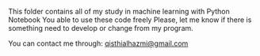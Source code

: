 This folder contains all of my study in machine learning with Python Notebook
You able to use these code freely
Please, let me know if there is something need to develop or change from my program.

You can contact me through: qisthialhazmi@gmail.com

